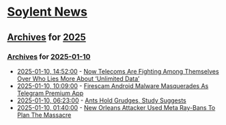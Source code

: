 # [Soylent News](../../../README.md)

## [Archives](../../index.md) for [2025](../index.md)

### [Archives](../../index.md) for [2025-01-10](index.md)

* [2025-01-10, 14:52:00](https://soylentnews.org/article.pl?sid=25/01/09/203218&from=rss) - [Now Telecoms Are Fighting Among Themselves Over Who Lies More About ‘Unlimited Data’](https://soylentnews.org/article.pl?sid=25/01/09/203218&from=rss)
* [2025-01-10, 10:09:00](https://soylentnews.org/article.pl?sid=25/01/09/1353211&from=rss) - [Firescam Android Malware Masquerades As Telegram Premium App ](https://soylentnews.org/article.pl?sid=25/01/09/1353211&from=rss)
* [2025-01-10, 06:23:00](https://soylentnews.org/article.pl?sid=25/01/09/1346256&from=rss) - [Ants Hold Grudges, Study Suggests](https://soylentnews.org/article.pl?sid=25/01/09/1346256&from=rss)
* [2025-01-10, 01:40:00](https://soylentnews.org/article.pl?sid=25/01/09/1341227&from=rss) - [New Orleans Attacker Used Meta Ray-Bans To Plan The Massacre](https://soylentnews.org/article.pl?sid=25/01/09/1341227&from=rss)
